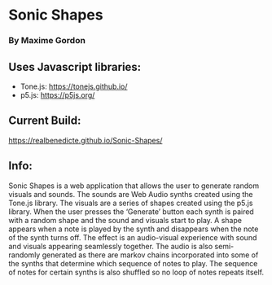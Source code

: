 # Sonic Shapes
### By Maxime Gordon

## Uses Javascript libraries:

- Tone.js: https://tonejs.github.io/
- p5.js: https://p5js.org/

## Current Build:
https://realbenedicte.github.io/Sonic-Shapes/

## Info:
Sonic Shapes is a web application that allows the user to generate random visuals and sounds. The sounds are Web Audio synths created using the Tone.js library. The visuals are a series of shapes created using the p5.js library. When the user presses the ‘Generate’ button each synth is paired with a random shape and the sound and visuals start to play. A shape appears when a note is played by the synth and disappears when the note of the synth turns off. The effect is an audio-visual experience with sound and visuals appearing seamlessly together. The audio is also semi-randomly generated as there are markov chains incorporated into some of the synths that determine which sequence of notes to play. The sequence of notes for certain synths is also shuffled so no loop of notes repeats itself.


